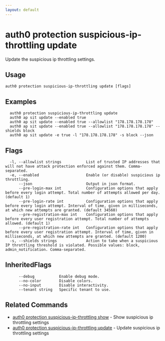 ```yaml
---
layout: default
---
```

# auth0 protection suspicious-ip-throttling update

Update the suspicious ip throttling settings.

## Usage
```
auth0 protection suspicious-ip-throttling update [flags]
```

## Examples

```
  auth0 protection suspicious-ip-throttling update
  auth0 ap sit update --enabled true
  auth0 ap sit update --enabled true --allowlist "178.178.178.178"
  auth0 ap sit update --enabled true --allowlist "178.178.178.178" --shields block
  auth0 ap sit update -e true -l "178.178.178.178" -s block --json
```


## Flags

```
  -l, --allowlist strings           List of trusted IP addresses that will not have attack protection enforced against them. Comma-separated.
  -e, --enabled                     Enable (or disable) suspicious ip throttling.
      --json                        Output in json format.
      --pre-login-max int           Configuration options that apply before every login attempt. Total number of attempts allowed per day. (default 1)
      --pre-login-rate int          Configuration options that apply before every login attempt. Interval of time, given in milliseconds, at which new attempts are granted. (default 34560)
      --pre-registration-max int    Configuration options that apply before every user registration attempt. Total number of attempts allowed. (default 1)
      --pre-registration-rate int   Configuration options that apply before every user registration attempt. Interval of time, given in milliseconds, at which new attempts are granted. (default 1200)
  -s, --shields strings             Action to take when a suspicious IP throttling threshold is violated. Possible values: block, admin_notification. Comma-separated.
```


## InheritedFlags

```
      --debug           Enable debug mode.
      --no-color        Disable colors.
      --no-input        Disable interactivity.
      --tenant string   Specific tenant to use.
```


## Related Commands

- [auth0 protection suspicious-ip-throttling show](auth0_protection_suspicious-ip-throttling_show.md) - Show suspicious ip throttling settings
- [auth0 protection suspicious-ip-throttling update](auth0_protection_suspicious-ip-throttling_update.md) - Update suspicious ip throttling settings


